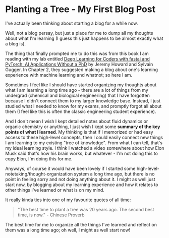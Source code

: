 # Planting a Tree - My First Blog Post

I've actually been thinking about starting a blog for a while now. 

Well, not a blog persay, but just a place for me to dump all my thoughts about what I'm learning (I guess this just happens to be almost exactly what a blog is).

The thing that finally prompted me to do this was from this book I am reading with my lab entitled [Deep Learning for Coders with fastai and PyTorch: AI Applications Without a PhD](https://course.fast.ai) by Jeremy Howard and Sylvain Gugger. 
In Chapter 2, they suggested making a blog about one's learning experience with machine learning and whatnot; so here I am.

Sometimes I feel like I should have started organizing my thoughts about what I am learning a long time ago - there are a lot of things from my undergrad (chemical and biological engineering) that I have forgotten because I didn't connect them to my larger knowledge base. 
Instead, I just studied what I needed to know for my exams, and promptly forgot all about them (I feel like this is often the classic engineering student experience). 

And I don't mean I wish I kept detailed notes about fluid dynamics or organic chemistry or anything, I just wish I kept some **summary of the key points of what I learned**. 
My thinking is that if I memorized or had easy access to these high-level concepts, then I could easily connect new things I am learning to my existing "tree of knowledge". From what I can tell, that's my ideal learning style. I think I watched a video somewhere about how Elon Musk said that's how his brain works, but whatever - I'm not doing this to copy Elon, I'm doing this for me.

Anyways, of course it would have been lovely if I started some high-level-notetaking/thought-organization system a long time ago, but there is no point in feeling sorry and not doing anything about it. 
I might as well just start now, by blogging about my learning experience and how it relates to other things I've learned or what is on my mind. 

It really kinda ties into one of my favourite quotes of all time: 
> "The best time to plant a tree was 20 years ago. The second best time, is now." - Chinese Proverb

The best time for me to organize all the things I've learned and reflect on them was a long time ago; oh well, I might as well start now! 


